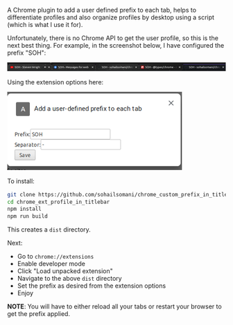 A Chrome plugin to add a user defined prefix to each tab, helps to differentiate
profiles and also organize profiles by desktop using a script (which is what I
use it for).

Unfortunately, there is no Chrome API to get the user profile, so this is the
next best thing. For example, in the screenshot below, I have configured the
prefix "SOH":

![screenshot](./screenshot.png)

Using the extension options here:

![options](./options.png)

To install:
```sh
git clone https://github.com/sohailsomani/chrome_custom_prefix_in_titlebar
cd chrome_ext_profile_in_titlebar
npm install
npm run build
```

This creates a `dist` directory.

Next:
* Go to `chrome://extensions` 
* Enable developer mode
* Click "Load unpacked extension"
* Navigate to the above `dist` directory
* Set the prefix as desired from the extension options 
* Enjoy

**NOTE**: You will have to either reload all your tabs or restart your browser
to get the prefix applied.

